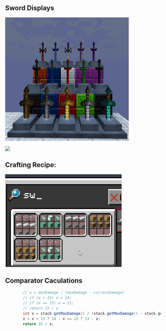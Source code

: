 Sword Displays
---

![](https://raw.githubusercontent.com/sokratis12GR/Sword-Displays/master/sworddisplay_logo.png "Sword Displays")

[![](https://cf.way2muchnoise.eu/title/sword-displays_Get_Today!.svg)](https://www.curseforge.com/minecraft/mc-mods/sword-displays)


## Crafting Recipe:

![](https://raw.githubusercontent.com/sokratis12GR/Sword-Displays/master/recipes.png "Sword Display Recipe")

## Comparator Caculations

```java
        // x = maxDamage : (maxDamage - currentDamage)
        // if (x > 15) x = 14;
        // if (x == 15) x = 13;
        // return 15 / x
        int x = stack.getMaxDamage() / (stack.getMaxDamage() - stack.getDamage());
        x = x > 15 ? 14 : x == 15 ? 13 : x;
        return 15 / x;
```
